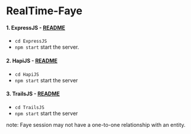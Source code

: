 # RealTime-Faye

#### 1. ExpressJS - [README](https://github.com/JSbotHQ/RealTime-Faye/tree/master/ExpressJS)
  - `cd ExpressJS`
  - `npm start` start the server.

#### 2. HapiJS - [README](https://github.com/JSbotHQ/RealTime-Faye/tree/master/HapiJS)
  - `cd HapiJS`
  - `npm start` start the server

#### 3. TrailsJS - [README](https://github.com/JSbotHQ/RealTime-Faye/tree/master/TrailsJS)
  - `cd TrailsJS`
  - `npm start` start the server

note: Faye session may not have a one-to-one relationship with an entity.